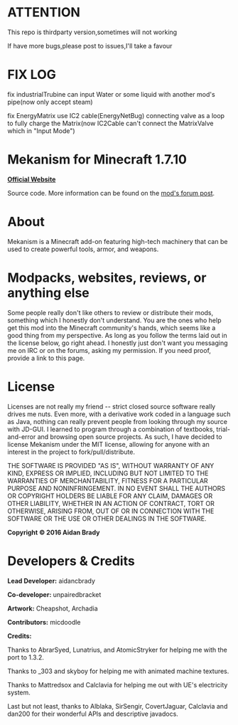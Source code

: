 # ATTENTION #

This repo is thirdparty version,sometimes will not working

If have more bugs,please post to issues,I'll take a favour

# FIX LOG #

fix industrialTrubine can input Water or some liquid with another mod's pipe(now only accept steam)

fix EnergyMatrix use IC2 cable(EnergyNetBug) connecting valve as a loop to fully charge the Matrix(now IC2Cable can't connect the MatrixValve which in "Input Mode")


# Mekanism for Minecraft 1.7.10 #

[**Official Website**](http://aidancbrady.com/mekanism/)

Source code.  More information can be found on the [mod's forum post](http://www.minecraftforum.net/topic/1361286-164-mekanism-557-universal-cable-dynamic-tanks-wind-power/).

# About #

Mekanism is a Minecraft add-on featuring high-tech machinery that can be used to create powerful tools, armor, and weapons.

# Modpacks, websites, reviews, or anything else #

Some people really don't like others to review or distribute their mods, something which I honestly don't understand.  You are the ones who help get this mod into the Minecraft community's hands, which seems like a good thing from my perspective.
As long as you follow the terms laid out in the license below, go right ahead.  I honestly just don't want you messaging me on IRC or on the forums, asking my permission.  If you need proof, provide a link to this page.

# License #

Licenses are not really my friend -- strict closed source software really drives me nuts.  Even more, with a derivative work coded in a language such as Java, nothing can really prevent people from looking through my source with JD-GUI.  I learned to program through a combination of textbooks, trial-and-error and browsing open source projects.  As such, I have decided to license Mekanism under the MIT license, allowing for anyone with an interest in the project to fork/pull/distribute.

THE SOFTWARE IS PROVIDED "AS IS", WITHOUT WARRANTY OF ANY KIND, EXPRESS OR IMPLIED, INCLUDING BUT NOT LIMITED TO THE WARRANTIES OF MERCHANTABILITY, FITNESS FOR A PARTICULAR PURPOSE AND NONINFRINGEMENT. IN NO EVENT SHALL THE AUTHORS OR COPYRIGHT HOLDERS BE LIABLE FOR ANY CLAIM, DAMAGES OR OTHER LIABILITY, WHETHER IN AN ACTION OF CONTRACT, TORT OR OTHERWISE, ARISING FROM, OUT OF OR IN CONNECTION WITH THE SOFTWARE OR THE USE OR OTHER DEALINGS IN THE SOFTWARE.

**Copyright © 2016 Aidan Brady**

# Developers & Credits #

**Lead Developer:** aidancbrady

**Co-developer:** unpairedbracket

**Artwork:** Cheapshot, Archadia

**Contributors:** micdoodle

**Credits:**

Thanks to AbrarSyed, Lunatrius, and AtomicStryker for helping me with the port to 1.3.2.

Thanks to _303 and skyboy for helping me with animated machine textures.

Thanks to Mattredsox and Calclavia for helping me out with UE's electricity system.

Last but not least, thanks to Alblaka, SirSengir, CovertJaguar, Calclavia and dan200 for their wonderful APIs and descriptive javadocs.
